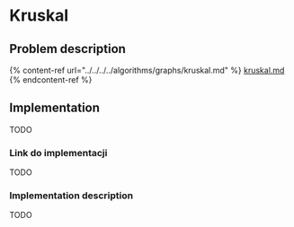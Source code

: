 # Kruskal

## Problem description

{% content-ref url="../../../../algorithms/graphs/kruskal.md" %}
[kruskal.md](../../../../algorithms/graphs/kruskal.md)
{% endcontent-ref %}

## Implementation

TODO

### Link do implementacji

TODO

### Implementation description

TODO
